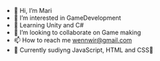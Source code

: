 - 👋 Hi, I’m Mari
- 👀 I’m interested in GameDevelopment
- 🌱 Learning Unity and C#
- 💞️ I’m looking to collaborate on Game making
- 📫 How to reach me wennwir@gmail.com
- 📒 Currently sudiyng JavaScript, HTML and CSS📍
<!---
ilenko/ilenko is a ✨ special ✨ repository because its `README.md` (this file) appears on your GitHub profile.
You can click the Preview link to take a look at your changes.
--->
